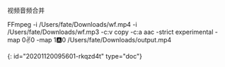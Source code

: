视频音频合并

FFmpeg -i /Users/fate/Downloads/wf.mp4  -i /Users/fate/Downloads/wf.mp3  -c:v copy -c:a aac -strict experimental -map 0:v:0 -map 1:a:0 /Users/fate/Downloads/output.mp4


{: id="20201120095601-rkqzd4t" type="doc"}
